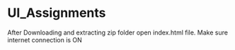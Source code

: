 # UI_Assignments
After Downloading and extracting zip folder open index.html file.
Make sure internet connection is ON
